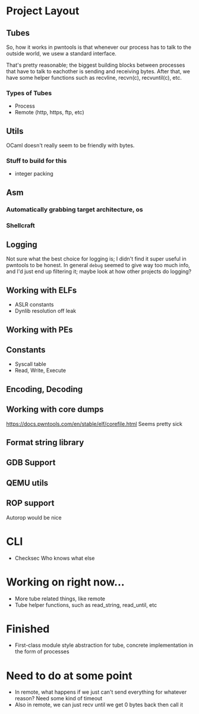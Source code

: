 # Project Layout
## Tubes

So, how it works in pwntools is that whenever our process has to talk to the outside world, we usew a standard interface.

That's pretty reasonable; the biggest building blocks between processes that have to talk to eachother is sending and receiving bytes. 
After that, we have some helper functions such as recvline, recvn(c), recvuntil(c), etc.

### Types of Tubes
+ Process
+ Remote (http, https, ftp, etc)

## Utils

OCaml doesn't really seem to be friendly with bytes.

### Stuff to build for this
+ integer packing

## Asm

### Automatically grabbing target architecture, os

### Shellcraft

## Logging

Not sure what the best choice for logging is; I didn't find it super useful in pwntools to be honest.
In general `debug` seemed to give way too much info, and I'd just end up filtering it; maybe look at how other projects do logging?


## Working with ELFs
+ ASLR constants
+ Dynlib resolution off leak
## Working with PEs
## Constants
+ Syscall table
+ Read, Write, Execute
## Encoding, Decoding
## Working with core dumps
https://docs.pwntools.com/en/stable/elf/corefile.html
Seems pretty sick
## Format string library
## GDB Support
## QEMU utils
## ROP support
Autorop would be nice

# CLI
+ Checksec
Who knows what else

# Working on right now...
+ More tube related things, like remote
+ Tube helper functions, such as read_string, read_until, etc

# Finished
+ First-class module style abstraction for tube, concrete implementation
in the form of processes

# Need to do at some point
+ In remote, what happens if we just can't send everything for whatever reason?
Need some kind of timeout
+ Also in remote, we can just recv until we get 0 bytes back then call it
